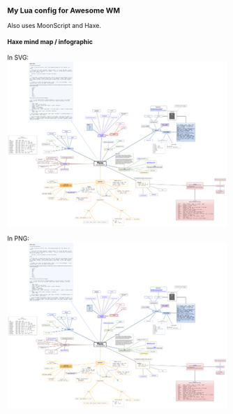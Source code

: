 ### My Lua config for Awesome WM

Also uses MoonScript and Haxe.

#### Haxe mind map / infographic

In SVG:
![](./haxemindmap.svg)

In PNG:
![](./haxemindmap.svg)
